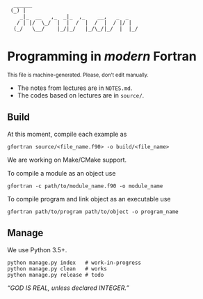 ```
  ______
 (_) |
    _|_  __   ,_  _|_  ,_    __,   _  _
   / | |/  \_/  |  |  /  |  /  |  / |/ |
  (_/   \__/    |_/|_/   |_/\_/|_/  |  |_/
```

# Programming in *modern* Fortran

<small>This file is machine-generated. Please, don't edit manually.</small>

- The notes from lectures are in `NOTES.md`.
- The codes based on lectures are in `source/`.

## Build

At this moment, compile each example as

    gfortran source/<file_name.f90> -o build/<file_name>

We are working on Make/CMake support.

To compile a module as an object use

    gfortran -c path/to/module_name.f90 -o module_name

To compile program and link object as an executable use

    gfortran path/to/program path/to/object -o program_name

## Manage

We use Python 3.5+.

    python manage.py index   # work-in-progress
    python manage.py clean   # works
    python manage.py release # todo


_“GOD IS REAL, unless declared INTEGER.”_
